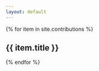 ```yaml
---
layout: default
---
```


{% for item in site.contributions %}
<h2>{{ item.title }}</h2>
{% endfor %}
